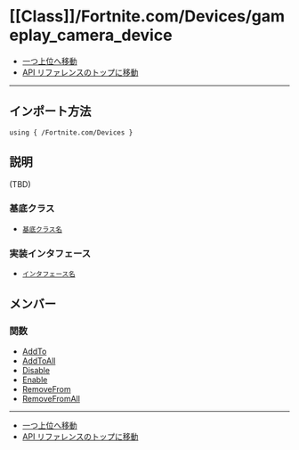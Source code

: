 # [[Class]]/Fortnite.com/Devices/gameplay_camera_device

- [一つ上位へ移動](../main.md)
- [API リファレンスのトップに移動](../../../main.md)

---

## インポート方法

```verse
using { /Fortnite.com/Devices }
```

## 説明

(TBD)

### 基底クラス

- [`基底クラス名`]()

### 実装インタフェース

- [`インタフェース名`]()

## メンバー

### 関数

- [AddTo](./F_AddTo/main.md)
- [AddToAll](./F_AddToAll/main.md)
- [Disable](./F_Disable/main.md)
- [Enable](./F_Enable/main.md)
- [RemoveFrom](./F_RemoveFrom/main.md)
- [RemoveFromAll](./F_RemoveFromAll/main.md)

---

- [一つ上位へ移動](../main.md)
- [API リファレンスのトップに移動](../../../main.md)
